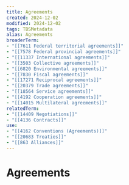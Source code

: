 ```yaml
---
title: Agreements
created: 2024-12-02
modified: 2024-12-02
tags: TBSMetadata
alias: Agreements
broaderTerm:
- "[[7611 Federal territorial agreements]]"
- "[[7578 Federal provincial agreements]]"
- "[[11337 International agreements]]"
- "[[3503 Collective agreements]]"
- "[[6820 Environmental agreements]]"
- "[[7830 Fiscal agreements]]"
- "[[17271 Reciprocal agreements]]"
- "[[20379 Trade agreements]]"
- "[[18564 Service agreements]]"
- "[[4192 Cooperation agreements]]"
- "[[14015 Multilateral agreements]]"
relatedTerm:
- "[[14409 Negotiations]]"
- "[[4136 Contracts]]"
use:
- "[[4162 Conventions (Agreements)]]"
- "[[20683 Treaties]]"
- "[[863 Alliances]]"
---
```

# Agreements
